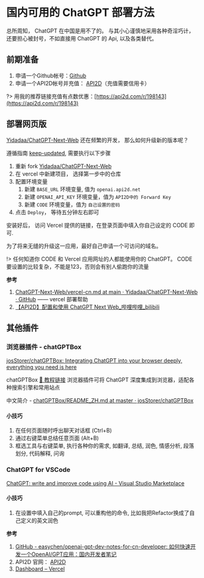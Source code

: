 
# 国内可用的 ChatGPT 部署方法

总所周知， ChatGPT 在中国是用不了的。
与其小心谨慎地采用各种奇淫巧计，还要担心被封号，不如直接用 ChatGPT 的 Api, 以及各类替代。


## 前期准备

1. 申请一个Github帐号：[Github](https://github.com/)
2. 申请一个API2D帐号并充值： [API2D](https://api2d.com/reg/email)（充值需要信用卡）


?> 用我的推荐链接充值有点数优惠：[https://api2d.com/r/198143](https://api2d.com/r/198143)

## 部署网页版


[Yidadaa/ChatGPT-Next-Web](https://github.com/Yidadaa/ChatGPT-Next-Web#keep-updated) 还在频繁的开发， 那么如何升级新的版本呢？

遵循指南 [keep-updated](https://github.com/Yidadaa/ChatGPT-Next-Web#keep-updated), 需要执行以下步骤

1. 重新 fork [Yidadaa/ChatGPT-Next-Web](https://github.com/Yidadaa/ChatGPT-Next-Web#keep-updated)
2. 在 vercel 中新建项目， 选择第一步中的仓库
3. 配置环境变量
   1. 新建 `BASE_URL` 环境变量, 值为 `openai.api2d.net`
   2. 新建 `OPENAI_API_KEY` 环境变量，值为 `API2D中的 Forward Key` 
   3. 新建 `CODE` 环境变量，值为 `自己设置的密码`
4. 点击 `Deploy`， 等待五分钟左右即可

安装好后， 访问 Vercel 提供的链接，在登录页面中填入你自己设定的 CODE 即可.

为了将来无缝的升级这一应用，最好自己申请一个可访问的域名。

!> 任何知道你 CODE 和 Vercel 应用网址的人都能使用你的 ChatGPT。 CODE 要设置的比较复杂，不能是123，否则会有别人偷跑你的流量


**参考**
1. [ChatGPT-Next-Web/vercel-cn.md at main · Yidadaa/ChatGPT-Next-Web · GitHub](https://github.com/Yidadaa/ChatGPT-Next-Web/blob/main/docs/vercel-cn.md) —— vercel 部署帮助
2. [【API2D】配置和使用 ChatGPT Next Web_哔哩哔哩_bilibili](https://www.bilibili.com/video/BV1zT411p7dg/?vd_source=4d55e615e34201407bdaaa9275aa62bc)


## 其他插件


### 浏览器插件 - chatGPTBox

[josStorer/chatGPTBox: Integrating ChatGPT into your browser deeply, everything you need is here](https://github.com/josStorer/chatGPTBox)

chatGPTBox	[📼 教程链接](https://www.bilibili.com/video/BV1bo4y1h7Hb) 浏览器插件可将 ChatGPT 深度集成到浏览器，适配各种搜索引擎和常用站点

中文简介 - [chatGPTBox/README_ZH.md at master · josStorer/chatGPTBox](https://github.com/josStorer/chatGPTBox/blob/master/README_ZH.md)

#### 小技巧

1.  在任何页面随时呼出聊天对话框 (Ctrl+B)
2. 通过右键菜单总结任意页面 (Alt+B)
3. 框选工具与右键菜单, 执行各种你的需求, 如翻译, 总结, 润色, 情感分析, 段落划分, 代码解释, 问询

### ChatGPT for VSCode

[ChatGPT: write and improve code using AI - Visual Studio Marketplace](https://marketplace.visualstudio.com/items?itemName=timkmecl.chatgpt)

#### 小技巧

1. 在设置中填入自己的prompt, 可以重构他的命令, 比如我把Refactor换成了自己定义的英文润色



**参考**

1. [GitHub - easychen/openai-gpt-dev-notes-for-cn-developer: 如何快速开发一个OpenAI/GPT应用：国内开发者笔记](https://github.com/easychen/openai-gpt-dev-notes-for-cn-developer)
2. API2D 官网： [API2D](https://api2d.com/reg/email)
3. [Dashboard – Vercel](https://vercel.com/dashboard)

